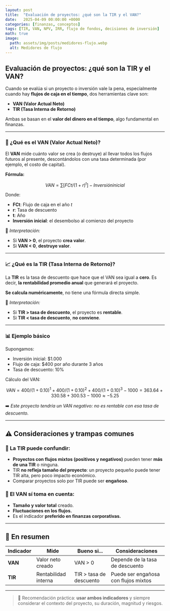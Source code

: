 ```yaml
---
layout: post
title:  "Evaluación de proyectos: ¿qué son la TIR y el VAN?"
date:   2025-04-09 00:00:00 +0000
categories: [finanzas, conceptos]
tags: [TIR, VAN, NPV, IRR, flujo de fondos, decisiones de inversión]
math: true
image:
  path: assets/img/posts/medidores-flujo.webp  
  alt: Medidores de flujo
---
```


## Evaluación de proyectos: ¿qué son la TIR y el VAN?

Cuando se evalúa si un proyecto o inversión vale la pena, especialmente cuando hay **flujos de caja en el tiempo**, dos herramientas clave son:

- **VAN (Valor Actual Neto)**  
- **TIR (Tasa Interna de Retorno)**

Ambas se basan en el **valor del dinero en el tiempo**, algo fundamental en finanzas.

---

### 💸 ¿Qué es el VAN (Valor Actual Neto)?

El **VAN** mide cuánto valor se crea (o destruye) al llevar todos los flujos futuros al presente, descontándolos con una tasa determinada (por ejemplo, el costo de capital).

**Fórmula:**

```math
VAN = ∑ [FCt / (1 + r)^t] - Inversión inicial
```


Donde:

- **FCt**: Flujo de caja en el año *t*
- **r**: Tasa de descuento
- **t**: Año
- **Inversión inicial**: el desembolso al comienzo del proyecto

📌 *Interpretación:*  
- Si **VAN > 0**, el proyecto **crea valor**.  
- Si **VAN < 0**, **destruye valor**.

---

### 📈 ¿Qué es la TIR (Tasa Interna de Retorno)?

La **TIR** es la tasa de descuento que hace que el VAN sea igual a **cero**. Es decir, **la rentabilidad promedio anual** que generará el proyecto.

**Se calcula numéricamente**, no tiene una fórmula directa simple.

📌 *Interpretación:*  
- Si **TIR > tasa de descuento**, el proyecto es **rentable**.
- Si **TIR < tasa de descuento**, **no conviene**.

---

### 📊 Ejemplo básico

Supongamos:

- Inversión inicial: $1.000
- Flujo de caja: $400 por año durante 3 años
- Tasa de descuento: 10%

Cálculo del VAN:

```math
VAN = 400 / (1+0.10)^1 + 400 / (1+0.10)^2 + 400 / (1+0.10)^3 - 1000 = 363.64 + 330.58 + 300.53 - 1000 ≈ -5.25
```


➡️ *Este proyecto tendría un VAN negativo: no es rentable con esa tasa de descuento.*

---

## ⚠️ Consideraciones y trampas comunes

### 📌 La TIR puede confundir:

- **Proyectos con flujos mixtos (positivos y negativos)** pueden tener **más de una TIR** o ninguna.
- TIR **no refleja tamaño del proyecto**: un proyecto pequeño puede tener TIR alta, pero poco impacto económico.
- Comparar proyectos solo por TIR puede ser **engañoso**.

### 📌 El VAN sí toma en cuenta:

- **Tamaño y valor total** creado.
- **Fluctuaciones en los flujos.**
- Es el indicador **preferido en finanzas corporativas.**

---

## 🧠 En resumen

| Indicador | Mide                 | Bueno si...             | Consideraciones                      |
| --------- | -------------------- | ----------------------- | ------------------------------------ |
| **VAN**   | Valor neto creado    | VAN > 0                 | Depende de la tasa de descuento      |
| **TIR**   | Rentabilidad interna | TIR > tasa de descuento | Puede ser engañosa con flujos mixtos |

---

> 🎯 Recomendación práctica: **usar ambos indicadores** y siempre considerar el contexto del proyecto, su duración, magnitud y riesgos.

